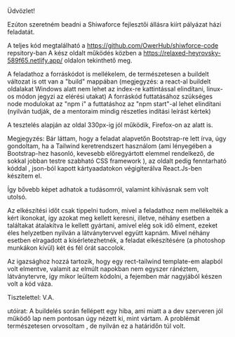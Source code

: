 Üdvözlet!

Ezúton szeretném beadni a Shiwaforce fejlesztői állásra kiírt pályázat házi feladatát.

A teljes kód megtalálható a https://github.com/OwerHub/shiwforce-code repsitory-ban
A kész oldalt működés közben a https://relaxed-heyrovsky-589f65.netlify.app/ oldalon tekinthető meg.

A feladathoz a forráskódot is mellékelem, de természetesen a buildelt változat is ott van a "build" mappában
(megjegyzés: a react-al buildelt oldalakat Windows alatt nem lehet az index-re kattintással elindítani, linux-os módon jegyzi az elérési utakat)
A forráskód futtatásához szükséges node modulokat az "npm i" a futtatáshoz az "npm start"-al lehet elindítani (nyilván tudják, de a mentoraim mindig részetles indítási leírást kértek)

A tesztelés alapján az oldal 330px-ig jól működik, Firefox-on az alatt is.

Megjegyzés:
Bár láttam, hogy a feladat alapvetőn Bootstrap-re lett írva, úgy gondoltam, ha a Tailwind keretrendszert használom (ami lényegében a Bootstrap-hez hasonló, kevesebb előregyártott elemmel rendelkező, de sokkal jobban testre szabható CSS framework ), az oldalt pedig fenntarható kóddal , json-ból kapott kártyaadatokon végigiterálva React.Js-ben készítem el.

Így bővebb képet adhatok a tudásomról, valamint kihívásnak sem volt utolsó.

Az elkészítési időt csak tippelni tudom, mivel a feladathoz nem mellékelték a kért ikonokat, így azokat meg kellett keresni, illetve, néhány esetben a találtakat átalakítva le kellett gyártani, amivel elég sok idő elment, ezeket éles helyzetben nyilván a látványtervvel együtt kapnám. Mivel néhány esetben elragadott a kísérletezhetnék, a feladat elkészítésére (a photoshop munkákon kívül) két és fél órát saccolok.

Az igazsághoz hozzá tartozik, hogy egy rect-tailwind template-em alapból volt elmentve, valamit az elmúlt napokban nem egyszer ránéztem, látványtervre, így mikor leültem kódolni, a fejemben már nagyjából készen volt a kód váza.

Tisztelettel:
V.A.

utóirat:
A buildelés során fellépett egy hiba, ami miatt a a dev szerveren jól működő lap nem pontosan úgy nézett ki, mint vártam. A problémát természetesen orvosoltam , de nyilván ez a határidőn túl volt.
